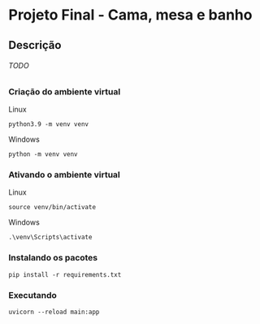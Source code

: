 # Projeto Final - Cama, mesa e banho

## Descrição

###### TODO

### Criação do ambiente virtual

Linux

```
python3.9 -m venv venv
```

Windows

```
python -m venv venv
```

### Ativando o ambiente virtual

Linux

```
source venv/bin/activate
```

Windows

```
.\venv\Scripts\activate
```

### Instalando os pacotes

```
pip install -r requirements.txt
```

### Executando

```
uvicorn --reload main:app
```
